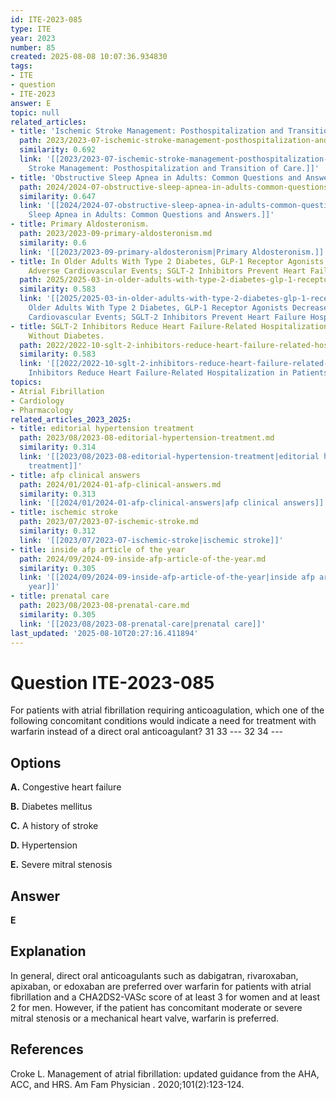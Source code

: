 ```yaml
---
id: ITE-2023-085
type: ITE
year: 2023
number: 85
created: 2025-08-08 10:07:36.934830
tags:
- ITE
- question
- ITE-2023
answer: E
topic: null
related_articles:
- title: 'Ischemic Stroke Management: Posthospitalization and Transition of Care.'
  path: 2023/2023-07-ischemic-stroke-management-posthospitalization-and-transitio.md
  similarity: 0.692
  link: '[[2023/2023-07-ischemic-stroke-management-posthospitalization-and-transitio|Ischemic
    Stroke Management: Posthospitalization and Transition of Care.]]'
- title: 'Obstructive Sleep Apnea in Adults: Common Questions and Answers.'
  path: 2024/2024-07-obstructive-sleep-apnea-in-adults-common-questions-and-answe.md
  similarity: 0.647
  link: '[[2024/2024-07-obstructive-sleep-apnea-in-adults-common-questions-and-answe|Obstructive
    Sleep Apnea in Adults: Common Questions and Answers.]]'
- title: Primary Aldosteronism.
  path: 2023/2023-09-primary-aldosteronism.md
  similarity: 0.6
  link: '[[2023/2023-09-primary-aldosteronism|Primary Aldosteronism.]]'
- title: In Older Adults With Type 2 Diabetes, GLP-1 Receptor Agonists Decrease Major
    Adverse Cardiovascular Events; SGLT-2 Inhibitors Prevent Heart Failure Hospitalizations.
  path: 2025/2025-03-in-older-adults-with-type-2-diabetes-glp-1-receptor-agonists.md
  similarity: 0.583
  link: '[[2025/2025-03-in-older-adults-with-type-2-diabetes-glp-1-receptor-agonists|In
    Older Adults With Type 2 Diabetes, GLP-1 Receptor Agonists Decrease Major Adverse
    Cardiovascular Events; SGLT-2 Inhibitors Prevent Heart Failure Hospitalizations.]]'
- title: SGLT-2 Inhibitors Reduce Heart Failure-Related Hospitalization in Patients
    Without Diabetes.
  path: 2022/2022-10-sglt-2-inhibitors-reduce-heart-failure-related-hospitalizati.md
  similarity: 0.583
  link: '[[2022/2022-10-sglt-2-inhibitors-reduce-heart-failure-related-hospitalizati|SGLT-2
    Inhibitors Reduce Heart Failure-Related Hospitalization in Patients Without Diabetes.]]'
topics:
- Atrial Fibrillation
- Cardiology
- Pharmacology
related_articles_2023_2025:
- title: editorial hypertension treatment
  path: 2023/08/2023-08-editorial-hypertension-treatment.md
  similarity: 0.314
  link: '[[2023/08/2023-08-editorial-hypertension-treatment|editorial hypertension
    treatment]]'
- title: afp clinical answers
  path: 2024/01/2024-01-afp-clinical-answers.md
  similarity: 0.313
  link: '[[2024/01/2024-01-afp-clinical-answers|afp clinical answers]]'
- title: ischemic stroke
  path: 2023/07/2023-07-ischemic-stroke.md
  similarity: 0.312
  link: '[[2023/07/2023-07-ischemic-stroke|ischemic stroke]]'
- title: inside afp article of the year
  path: 2024/09/2024-09-inside-afp-article-of-the-year.md
  similarity: 0.305
  link: '[[2024/09/2024-09-inside-afp-article-of-the-year|inside afp article of the
    year]]'
- title: prenatal care
  path: 2023/08/2023-08-prenatal-care.md
  similarity: 0.305
  link: '[[2023/08/2023-08-prenatal-care|prenatal care]]'
last_updated: '2025-08-10T20:27:16.411894'
---
```


# Question ITE-2023-085

For patients with atrial fibrillation requiring anticoagulation, which one of the following concomitant conditions would indicate a need for treatment with warfarin instead of a direct oral anticoagulant? 31 33 --- 32 34 ---

## Options

**A.** Congestive heart failure

**B.** Diabetes mellitus

**C.** A history of stroke

**D.** Hypertension

**E.** Severe mitral stenosis

## Answer

**E**

## Explanation

In general, direct oral anticoagulants such as dabigatran, rivaroxaban, apixaban, or edoxaban are preferred over warfarin for patients with atrial fibrillation and a CHA2DS2-VASc score of at least 3 for women and at least 2 for men. However, if the patient has concomitant moderate or severe mitral stenosis or a mechanical heart valve, warfarin is preferred.

## References

Croke L. Management of atrial fibrillation: updated guidance from the AHA, ACC, and HRS. Am Fam Physician . 2020;101(2):123-124.
